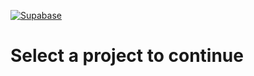 [![Supabase](/dashboard/img/supabase-logo.svg)](/dashboard/projects)

# Select a project to continue

